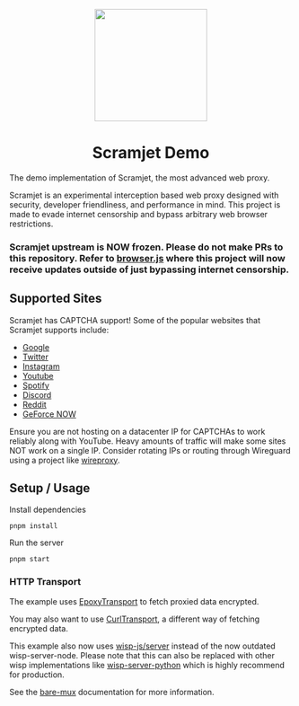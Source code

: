 <p align="center"><img src="https://raw.githubusercontent.com/MercuryWorkshop/scramjet/main/assets/scramjet.png" height="200"></p>

<h1 align="center">Scramjet Demo</h1>

The demo implementation of Scramjet, the most advanced web proxy.

Scramjet is an experimental interception based web proxy designed with security, developer friendliness, and performance in mind. This project is made to evade internet censorship and bypass arbitrary web browser restrictions.

### Scramjet upstream is NOW frozen. Please do not make PRs to this repository. Refer to <a href="https://github.com/HeyPuter/browser.js">browser.js</a> where this project will now receive updates outside of just bypassing internet censorship.

## Supported Sites

Scramjet has CAPTCHA support! Some of the popular websites that Scramjet supports include:

- [Google](https://google.com)
- [Twitter](https://twitter.com)
- [Instagram](https://instagram.com)
- [Youtube](https://youtube.com)
- [Spotify](https://spotify.com)
- [Discord](https://discord.com)
- [Reddit](https://reddit.com)
- [GeForce NOW](https://play.geforcenow.com/)

Ensure you are not hosting on a datacenter IP for CAPTCHAs to work reliably along with YouTube. Heavy amounts of traffic will make some sites NOT work on a single IP. Consider rotating IPs or routing through Wireguard using a project like <a href="https://github.com/whyvl/wireproxy">wireproxy</a>.

## Setup / Usage

Install dependencies
```
pnpm install
```

Run the server
```
pnpm start
```

### HTTP Transport

The example uses [EpoxyTransport](https://github.com/MercuryWorkshop/EpoxyTransport) to fetch proxied data encrypted.

You may also want to use [CurlTransport](https://github.com/MercuryWorkshop/CurlTransport), a different way of fetching encrypted data.

This example also now uses [wisp-js/server](https://www.npmjs.com/package/@mercuryworkshop/wisp-js) instead of the now outdated wisp-server-node. Please note that this can also be replaced with other wisp implementations like [wisp-server-python](https://github.com/MercuryWorkshop/wisp-server-python) which is highly recommend for production.

See the [bare-mux](https://github.com/MercuryWorkshop/bare-mux) documentation for more information.
